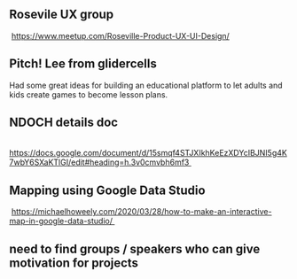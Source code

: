 
## Rosevile UX group
 https://www.meetup.com/Roseville-Product-UX-UI-Design/

## Pitch! Lee from glidercells
Had some great ideas for building an educational platform to let adults and kids create games to become lesson plans.

## NDOCH details doc
 https://docs.google.com/document/d/15smqf4STJXIkhKeEzXDYcIBJNI5g4K7wbY6SXaKTlGI/edit#heading=h.3v0cmvbh6mf3 


## Mapping using Google Data Studio
 https://michaelhoweely.com/2020/03/28/how-to-make-an-interactive-map-in-google-data-studio/ 


## need to find groups / speakers who can give motivation for projects

